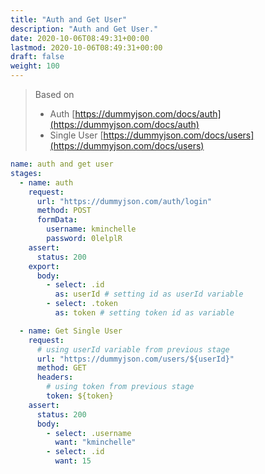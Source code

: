 ```yaml
---
title: "Auth and Get User"
description: "Auth and Get User."
date: 2020-10-06T08:49:31+00:00
lastmod: 2020-10-06T08:49:31+00:00
draft: false
weight: 100
---
```



> Based on
> * Auth [https://dummyjson.com/docs/auth](https://dummyjson.com/docs/auth)
> * Single User [https://dummyjson.com/docs/users](https://dummyjson.com/docs/users)

```yaml
name: auth and get user
stages:
  - name: auth
    request:
      url: "https://dummyjson.com/auth/login"
      method: POST
      formData:
        username: kminchelle
        password: 0lelplR
    assert:
      status: 200
    export:
      body:
        - select: .id
          as: userId # setting id as userId variable
        - select: .token
          as: token # setting token id as variable

  - name: Get Single User
    request:
      # using userId variable from previous stage
      url: "https://dummyjson.com/users/${userId}"
      method: GET
      headers:
        # using token from previous stage
        token: ${token}
    assert:
      status: 200
      body:
        - select: .username
          want: "kminchelle"
        - select: .id
          want: 15
```
